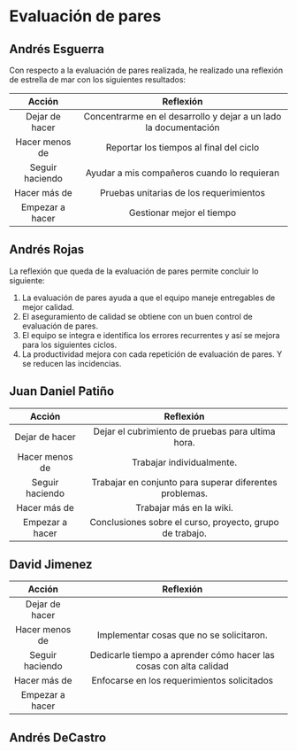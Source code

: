 # Evaluación de pares

## Andrés Esguerra
Con respecto a la evaluación de pares realizada, he realizado una reflexión de estrella de mar con los siguientes resultados:

Acción|Reflexión
:--:|:--:
Dejar de hacer|Concentrarme en el desarrollo y dejar a un lado la documentación
Hacer menos de|Reportar los tiempos al final del ciclo
Seguir haciendo|Ayudar a mis compañeros cuando lo requieran
Hacer más de|Pruebas unitarias de los requerimientos
Empezar a hacer|Gestionar mejor el tiempo

## Andrés Rojas
La reflexión que queda de la evaluación de pares permite concluir lo siguiente:

1. La evaluación de pares ayuda a que el equipo maneje entregables de mejor calidad.
2. El aseguramiento de calidad se obtiene con un buen control de evaluación de pares.
3. El equipo se integra e identifica los errores recurrentes y así se mejora para los siguientes ciclos.
4. La productividad mejora con cada repetición de evaluación de pares. Y se reducen las incidencias.

## Juan Daniel Patiño
Acción|Reflexión
:--:|:--:
Dejar de hacer|Dejar el cubrimiento de pruebas para ultima hora.
Hacer menos de|Trabajar individualmente.
Seguir haciendo|Trabajar en conjunto para superar diferentes problemas.
Hacer más de|Trabajar más en la wiki.
Empezar a hacer|Conclusiones sobre el curso, proyecto, grupo de trabajo.

## David Jimenez
Acción|Reflexión
:--:|:--:
Dejar de hacer|
Hacer menos de|Implementar cosas que no se solicitaron.
Seguir haciendo|Dedicarle tiempo a aprender cómo hacer las cosas con alta calidad
Hacer más de|Enfocarse en los requerimientos solicitados
Empezar a hacer|

## Andrés DeCastro